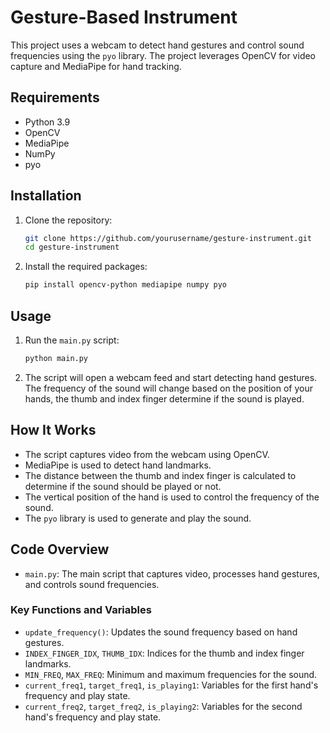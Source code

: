 # Gesture-Based Instrument

This project uses a webcam to detect hand gestures and control sound frequencies using the `pyo` library. The project leverages OpenCV for video capture and MediaPipe for hand tracking.

## Requirements

- Python 3.9
- OpenCV
- MediaPipe
- NumPy
- pyo

## Installation

1. Clone the repository:
    ```sh
    git clone https://github.com/yourusername/gesture-instrument.git
    cd gesture-instrument
    ```

2. Install the required packages:
    ```sh
    pip install opencv-python mediapipe numpy pyo
    ```

## Usage

1. Run the `main.py` script:
    ```sh
    python main.py
    ```

2. The script will open a webcam feed and start detecting hand gestures. The frequency of the sound will change based on the position of your hands, the thumb and index finger determine if the sound is played.

## How It Works

- The script captures video from the webcam using OpenCV.
- MediaPipe is used to detect hand landmarks.
- The distance between the thumb and index finger is calculated to determine if the sound should be played or not.
- The vertical position of the hand is used to control the frequency of the sound.
- The `pyo` library is used to generate and play the sound.

## Code Overview

- `main.py`: The main script that captures video, processes hand gestures, and controls sound frequencies.

### Key Functions and Variables

- `update_frequency()`: Updates the sound frequency based on hand gestures.
- `INDEX_FINGER_IDX`, `THUMB_IDX`: Indices for the thumb and index finger landmarks.
- `MIN_FREQ`, `MAX_FREQ`: Minimum and maximum frequencies for the sound.
- `current_freq1`, `target_freq1`, `is_playing1`: Variables for the first hand's frequency and play state.
- `current_freq2`, `target_freq2`, `is_playing2`: Variables for the second hand's frequency and play state.
